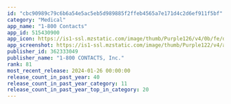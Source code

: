 ```yaml
---
id: "cbc90989c79c6b6a54e5ac5eb5d989885f2ffeb4565a7e171d4c2d6ef911f5bf"
category: "Medical"
app_name: "1-800 Contacts"
app_id: 515430900
app_icon: https://is1-ssl.mzstatic.com/image/thumb/Purple126/v4/0b/fe/df/0bfedfe1-e2d5-ebe3-9e29-ceb3300a0f15/AppIcon-1x_U007emarketing-0-10-0-85-220-0.png/1024x1024bb.png
app_screenshot: https://is1-ssl.mzstatic.com/image/thumb/Purple122/v4/a4/ed/48/a4ed482c-2c84-0109-c6bb-0d583377df6b/b5087066-bc5d-4ab2-b31d-265492a115c6_iPhone_11_Pro_Max_-_7.png/1242x2688bb.png
publisher_id: 362333049
publisher_name: "1-800 CONTACTS, Inc."
rank: 81
most_recent_release: 2024-01-26 00:00:00
release_count_in_past_year: 40
release_count_in_past_year_category: 11
release_count_in_past_year_top_in_category: 20
---
```

